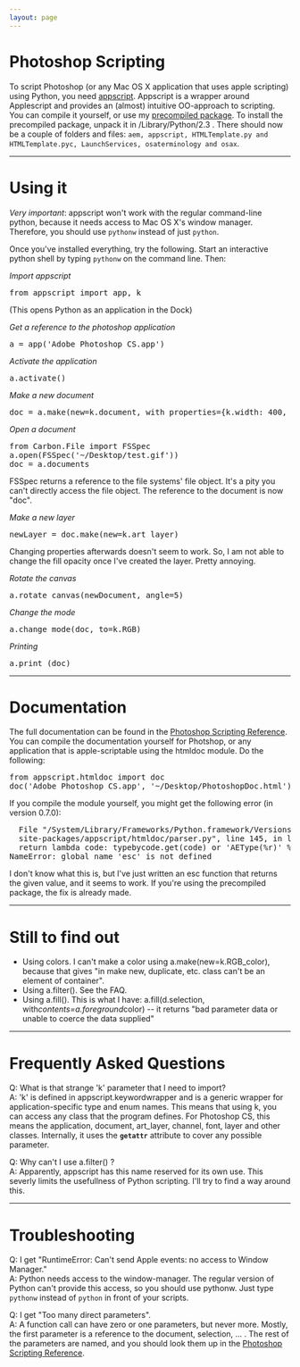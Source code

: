 ```yaml
---
layout: page
---
```

<h1>Photoshop Scripting</h1>

<p>To script Photoshop (or any Mac OS X application that uses apple scripting) using Python, you need <a href="http://freespace.virgin.net/hamish.sanderson/appscript.html">appscript</a>. Appscript is a wrapper around Applescript and provides an (almost) intuitive OO-approach to scripting. You can compile it yourself, or use my <a href="http://nodebox.net/files/appscript-0.7.0-dist.tgz">precompiled package</a>. To install the precompiled package, unpack it in /Library/Python/2.3 . There should now be a couple of folders and files: <code>aem, appscript, HTMLTemplate.py and HTMLTemplate.pyc, LaunchServices, osaterminology and osax</code>.</p>

<hr />

<h1>Using it</h1>

<p><em>Very important</em>: appscript won't work with the regular command-line python, because it needs access to Mac OS X's window manager. Therefore, you should use <code>pythonw</code> instead of just <code>python</code>.</p>

<p>Once you've installed everything, try the following. Start an interactive python shell by typing <code>pythonw</code> on the command line. Then:</p>

<p><em>Import appscript</em></p>

<pre>
from appscript import app, k
</pre>

<p>(This opens Python as an application in the Dock)</p>

<p><em>Get a reference to the photoshop application</em></p>

<pre>
a = app('Adobe Photoshop CS.app')
</pre>

<p><em>Activate the application</em></p>

<pre>
a.activate()
</pre>

<p><em>Make a new document</em></p>

<pre>
doc = a.make(new=k.document, with_properties={k.width: 400, k.height: 100})
</pre>

<p><em>Open a document</em></p>

<pre>
from Carbon.File import FSSpec
a.open(FSSpec('~/Desktop/test.gif'))
doc = a.documents
</pre>

<p>FSSpec returns a reference to the file systems' file object. It's a pity you can't directly access the file object. The reference to the document is now "doc".</p>

<p><em>Make a new layer</em></p>

<pre>
newLayer = doc.make(new=k.art_layer)
</pre>

<p>Changing properties afterwards doesn't seem to work. So, I am not able to change the fill opacity once I've created the layer. Pretty annoying. </p>

<p><em>Rotate the canvas</em></p>

<pre>
a.rotate_canvas(newDocument, angle=5)
</pre>

<p><em>Change the mode</em></p>

<pre>
a.change_mode(doc, to=k.RGB)
</pre>

<p><em>Printing</em></p>

<pre>
a.print_(doc)
</pre>

<hr />

<h1>Documentation</h1>

<p>The full documentation can be found in the <a href="Photoshop_Scripting_Reference">Photoshop Scripting Reference</a>. You can compile the documentation yourself for Photshop, or any application that is apple-scriptable using the htmldoc module. Do the following:</p>

<pre>
from appscript.htmldoc import doc
doc('Adobe Photoshop CS.app', '~/Desktop/PhotoshopDoc.html')
</pre>

<p>If you compile the module yourself, you might get the following error (in version 0.7.0):</p>

<pre>
  File "/System/Library/Frameworks/Python.framework/Versions/2.3/lib/python2.3/
  site-packages/appscript/htmldoc/parser.py", line 145, in lambda
  return lambda code: typebycode.get(code) or 'AEType(%r)' % esc(code)
NameError: global name 'esc' is not defined
</pre>

<p>I don't know what this is, but I've just written an esc function that returns the given value, and it seems to work. If you're using the precompiled package, the fix is already made.</p>

<hr />

<h1>Still to find out</h1>

<ul>
<li>Using colors. I can't make a color using a.make(new=k.RGB_color), because that gives "in make new, duplicate, etc. class can't be an element of container".</li>
<li>Using a.filter(). See the FAQ.</li>
<li>Using a.fill(). This is what I have: a.fill(d.selection, with<em>contents=a.foreground</em>color) -- it returns "bad parameter data or unable to coerce the data supplied"</li>
</ul>

<hr />

<h1>Frequently Asked Questions</h1>

<p>Q: What is that strange 'k' parameter that I need to import? <br />
A: 'k' is defined in appscript.keywordwrapper and is a generic wrapper for application-specific type and enum names. This means that using k, you can access any class that the program defines. For Photoshop CS, this means the application, document, art_layer, channel, font, layer and other classes. Internally, it uses the <code><strong>getattr</strong></code> attribute to cover any possible parameter. </p>

<p>Q: Why can't I use a.filter() ? <br />
A: Apparently, appscript has this name reserved for its own use. This severly limits the usefullness of Python scripting. I'll try to find a way around this.</p>

<hr />

<h1>Troubleshooting</h1>

<p>Q: I get "RuntimeError: Can't send Apple events: no access to Window Manager." <br />
A: Python needs access to the window-manager. The regular version of Python can't provide this access, so you should use pythonw. Just type <code>pythonw</code> instead of <code>python</code> in front of your scripts.</p>

<p>Q: I get "Too many direct parameters". <br />
A: A function call can have zero or one parameters, but never more. Mostly, the first parameter is a reference to the document, selection, ... . The rest of the parameters are named, and you should look them up in the <a href="Photoshop_Scripting_Reference">Photoshop Scripting Reference</a>.</p>
